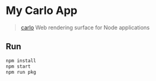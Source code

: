 # My Carlo App

> [carlo](https://github.com/GoogleChromeLabs/carlo) Web rendering surface for Node applications

## Run

```bash
npm install
npm start
npm run pkg
```